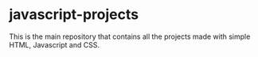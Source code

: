 # javascript-projects

This is the main repository that contains all the projects made with simple HTML, Javascript and CSS.
